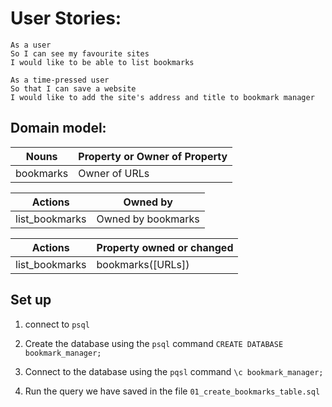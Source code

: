 # User Stories:
```
As a user
So I can see my favourite sites
I would like to be able to list bookmarks
```
```
As a time-pressed user
So that I can save a website
I would like to add the site's address and title to bookmark manager
```

## Domain model:

Nouns  | Property or Owner of Property
------------- | -------------
bookmarks  |  Owner of URLs

Actions  | Owned by
------------- | -------------
list_bookmarks  |  Owned by bookmarks

Actions  | Property owned or changed
------------- | -------------
list_bookmarks  |  bookmarks([URLs])

## Set up

1. connect to `psql`

2. Create the database using the `psql` command `CREATE DATABASE bookmark_manager;`

3. Connect to the database using the `pqsl` command `\c bookmark_manager;`

4. Run the query we have saved in the file `01_create_bookmarks_table.sql`
